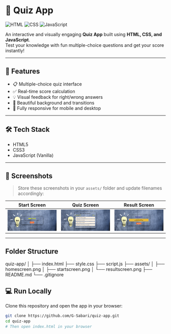 
# 🧠 Quiz App

![HTML](https://img.shields.io/badge/HTML5-orange?logo=html5&logoColor=white)
![CSS](https://img.shields.io/badge/CSS3-blue?logo=css3&logoColor=white)
![JavaScript](https://img.shields.io/badge/JavaScript-yellow?logo=javascript&logoColor=black)


An interactive and visually engaging **Quiz App** built using **HTML, CSS, and JavaScript**.  
Test your knowledge with fun multiple-choice questions and get your score instantly!

---

## 🚀 Features

- 📋 Multiple-choice quiz interface
- ✅ Real-time score calculation
- 💡 Visual feedback for right/wrong answers
- 🎨 Beautiful background and transitions
- 📱 Fully responsive for mobile and desktop

---

## 🛠️ Tech Stack

- HTML5
- CSS3
- JavaScript (Vanilla)

---

## 📸 Screenshots

> Store these screenshots in your `assets/` folder and update filenames accordingly:

| Start Screen | Quiz Screen | Result Screen |
|--------------|-------------|---------------|
| ![Start](./assets/home-screen.png) | ![Quiz](./assets/ques-screen.png) | ![Result](./assets/result-screen.png) |

---
## Folder Structure
quiz-app/
│
├── index.html
├── style.css
├── script.js
├── assets/
│   ├── homescreen.png
│   ├── startscreen.png
│   └── resultscreen.png
├── README.md
└── .gitignore


## 💻 Run Locally

Clone this repository and open the app in your browser:

```bash
git clone https://github.com/G-Sabari/quiz-app.git
cd quiz-app
# Then open index.html in your browser
